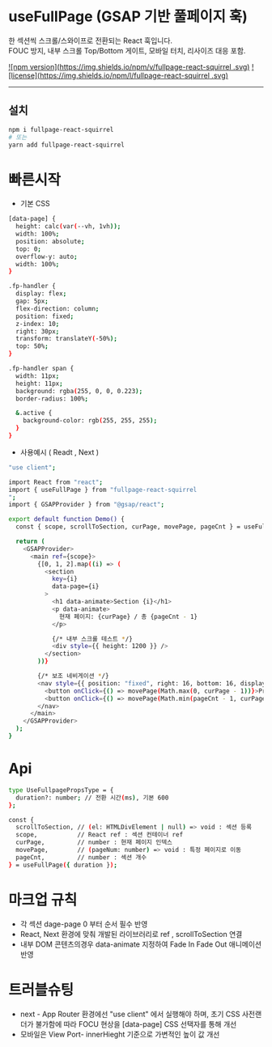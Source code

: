 # useFullPage (GSAP 기반 풀페이지 훅)

한 섹션씩 스크롤/스와이프로 전환되는 React 훅입니다.  
FOUC 방지, 내부 스크롤 Top/Bottom 게이트, 모바일 터치, 리사이즈 대응 포함.

[![npm version](https://img.shields.io/npm/v/fullpage-react-squirrel
.svg)](https://www.npmjs.com/package/fullpage-react-squirrel)
[![license](https://img.shields.io/npm/l/fullpage-react-squirrel
.svg)](LICENSE)

---

## 설치

```bash
npm i fullpage-react-squirrel
# 또는
yarn add fullpage-react-squirrel
```

# 빠른시작

- 기본 CSS

```bash
[data-page] {
  height: calc(var(--vh, 1vh));
  width: 100%;
  position: absolute;
  top: 0;
  overflow-y: auto;
  width: 100%;
}

.fp-handler {
  display: flex;
  gap: 5px;
  flex-direction: column;
  position: fixed;
  z-index: 10;
  right: 30px;
  transform: translateY(-50%);
  top: 50%;
}

.fp-handler span {
  width: 11px;
  height: 11px;
  background: rgba(255, 0, 0, 0.223);
  border-radius: 100%;

  &.active {
    background-color: rgb(255, 255, 255);
  }
}
```

- 사용예시 ( Readt , Next )

```bash
"use client";

import React from "react";
import { useFullPage } from "fullpage-react-squirrel
";
import { GSAPProvider } from "@gsap/react";

export default function Demo() {
  const { scope, scrollToSection, curPage, movePage, pageCnt } = useFullPage({ duration: 600 });

  return (
    <GSAPProvider>
      <main ref={scope}>
        {[0, 1, 2].map((i) => (
          <section
            key={i}
            data-page={i}
          >
            <h1 data-animate>Section {i}</h1>
            <p data-animate>
              현재 페이지: {curPage} / 총 {pageCnt - 1}
            </p>

            {/* 내부 스크롤 테스트 */}
            <div style={{ height: 1200 }} />
          </section>
        ))}

        {/* 보조 네비게이션 */}
        <nav style={{ position: "fixed", right: 16, bottom: 16, display: "grid", gap: 8 }}>
          <button onClick={() => movePage(Math.max(0, curPage - 1))}>Prev</button>
          <button onClick={() => movePage(Math.min(pageCnt - 1, curPage + 1))}>Next</button>
        </nav>
      </main>
    </GSAPProvider>
  );
}

```

# Api

```bash
type UseFullpagePropsType = {
  duration?: number; // 전환 시간(ms), 기본 600
};

const {
  scrollToSection, // (el: HTMLDivElement | null) => void : 섹션 등록
  scope,           // React ref : 섹션 컨테이너 ref
  curPage,         // number : 현재 페이지 인덱스
  movePage,        // (pageNum: number) => void : 특정 페이지로 이동
  pageCnt,         // number : 섹션 개수
} = useFullPage({ duration });
```

# 마크업 규칙

- 각 섹션 dage-page 0 부터 순서 필수 반영
- React, Next 환경에 맞춰 개발된 라이브러리로 ref , scrollToSection 연결
- 내부 DOM 콘텐츠의경우 data-animate 지정하여 Fade In Fade Out 애니메이션 반영

# 트러블슈팅

- next - App Router 환경에선 "use client" 에서 실행해야 하며, 초기 CSS 사전랜더가 불가함에 따라 FOCU 현상을 [data-page] CSS 선택자를 통해 개선
- 모바일은 View Port- innerHieght 기준으로 가변적인 높이 값 개선
